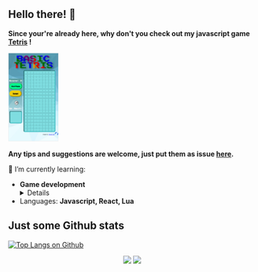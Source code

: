 ## Hello there! 👋
**Since your're already here, why don't you check out my javascript game [Tetris](https://mtc-20.github.io/Tetris_js/) !**

<a href="https://mtc-20.github.io/Tetris_js/"><img src="https://github.com/mtc-20/Tetris_js/blob/master/images/screenMobile.png" height=180></a>

**Any tips and suggestions are welcome, just put them as issue [here](https://github.com/mtc-20/Tetris_js/issues/new).**


🌱 I’m currently learning: 
- **Game development** <details>
  - **GD50 from [edx](https://courses.edx.org/courses/course-v1:HarvardX+CS50G+Games/course/)**
- Languages: **Javascript, React, Lua**
<!--- Machine Learning from [Coursera]() -->

<!--💬 Ask me about **Python, ROS, OpenCV**-->

<!-- 👯 I’m looking to collaborate on
- Augmented Reality projects
-  -->

## Just some Github stats
[![Top Langs on Github](https://github-readme-stats.vercel.app/api/top-langs/?username=mtc-20)](https://github.com/mtc-20/github-readme-stats)


<p align="center">
<a href="https://www.linkedin.com/in/mamen-thomas-chembakasseril/"><img src="https://img.shields.io/badge/-Mamen-informational?style=for-the-badge&logo=linkedin" height=25></a>
<a href="https://github.com/mtc-20"><img src="https://img.shields.io/badge/%20-mtc--20-black?style=for-the-badge&logo=github" height=25></a>
</p>

<!--
**mtc-20/mtc-20** is a ✨ _special_ ✨ repository because its `README.md` (this file) appears on your GitHub profile.

Here are some ideas to get you started:

- 🔭 I’m currently working on ...
- 🌱 I’m currently learning ...
- 👯 I’m looking to collaborate on ...
- 🤔 I’m looking for help with ...
- 💬 Ask me about ...
- 📫 How to reach me: ...
- 😄 Pronouns: ...
- ⚡ Fun fact: ...
-->
